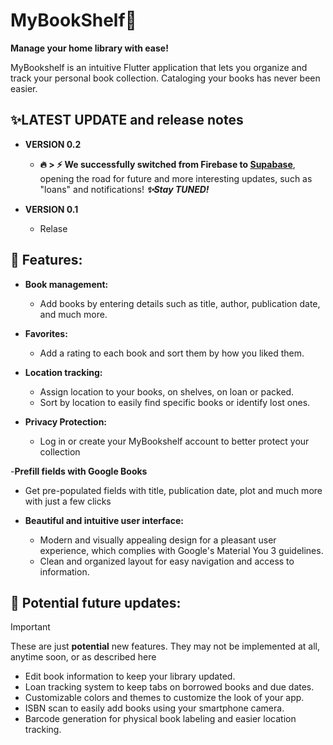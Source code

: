 # MyBookShelf📖

**Manage your home library with ease!**

MyBookshelf is an intuitive Flutter application that lets you organize and track your personal book collection. Cataloging your books has never been easier.

## ✨LATEST UPDATE and release notes

- **VERSION 0.2**
    - **🔥 > ⚡ We successfully switched from Firebase to [Supabase](https://supabase.com/)**, opening
      the road for future and more interesting updates, such as "loans" and notifications!
      **_✨Stay TUNED!_**


- **VERSION 0.1**
    - Relase

## 📱 Features:

- **Book management:**
  - Add books by entering details such as title, author, publication date, and much more.

- **Favorites:**
  - Add a rating to each book and sort them by how you liked them.

- **Location tracking:**
   - Assign location to your books, on shelves, on loan or packed.
   - Sort by location to easily find specific books or identify lost ones.

- **Privacy Protection:**
   - Log in or create your MyBookshelf account to better protect your collection

-**Prefill fields with Google Books**
   - Get pre-populated fields with title, publication date, plot and much more with just a few clicks


- **Beautiful and intuitive user interface:**
   - Modern and visually appealing design for a pleasant user experience, which complies with Google's Material You 3 guidelines.
   - Clean and organized layout for easy navigation and access to information.


## 🔮 Potential future updates:

> [!IMPORTANT]  
> These are just **potential** new features.
> They may not be implemented at all, anytime soon, or as described here

- Edit book information to keep your library updated.
- Loan tracking system to keep tabs on borrowed books and due dates.
- Customizable colors and themes to customize the look of your app.
- ISBN scan to easily add books using your smartphone camera.
- Barcode generation for physical book labeling and easier location tracking.


